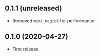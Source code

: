 ## 0.1.1 (unreleased)

- Removed `mini_magick` for performance

## 0.1.0 (2020-04-27)

- First release

